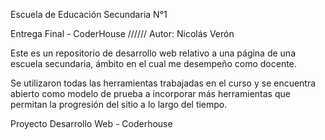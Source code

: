 Escuela de Educación Secundaria N°1

Entrega Final - CoderHouse   //////   Autor: Nicolás Verón


Este es un repositorio de desarrollo web relativo a una página de una escuela secundaria, ámbito en el cual me desempeño como docente.

Se utilizaron todas las herramientas trabajadas en el curso y se encuentra abierto como modelo de prueba a incorporar más herramientas que permitan la progresión del sitio a lo largo del tiempo.

Proyecto Desarrollo Web - Coderhouse
